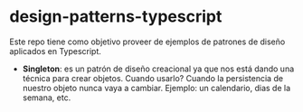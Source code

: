 # design-patterns-typescript
Este repo tiene como objetivo proveer de ejemplos de patrones de diseño aplicados en Typescript.

- **Singleton**: es un patrón de diseño creacional ya que nos está dando una técnica para crear objetos. Cuando usarlo? Cuando la persistencia de nuestro objeto nunca vaya a cambiar. Ejemplo: un calendario, dias de la semana, etc. 
